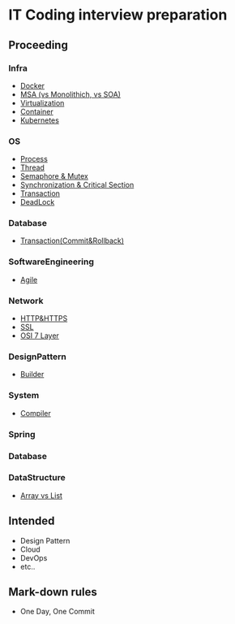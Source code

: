 # IT Coding interview preparation

## Proceeding
### Infra
- [Docker](/Infra/Docker.md)
- [MSA (vs Monolithich, vs SOA)](/Infra/msa.md)
- [Virtualization](Infra/Virtualization.md)
- [Container](/Infra/Container.md)
- [Kubernetes](/Infra/Kubernetes.md)

### OS
- [Process](/OS/Process.md)
- [Thread](/OS/Thread.md)
- [Semaphore & Mutex](/OS/Semaphore&Mutex.md)
- [Synchronization & Critical Section](/OS/Synchronization&CriticalSection.md)
- [Transaction](/OS/Transaction.md)
- [DeadLock](/OS/DeadLock.md)

### Database

- [Transaction(Commit&Rollback)](/Database/Commit&Rollback.md)
### SoftwareEngineering
- [Agile](/SoftwareEngineering/Agile.md)

### Network
- [HTTP&HTTPS](/Network/HTTP&HTTPS.md)
- [SSL](/Network/SSL.md)
- [OSI 7 Layer](/Network/OSI_7_Layer.md)

### DesignPattern
- [Builder](/DesignPattern/Builder.md)

### System
- [Compiler](/System/Compiler.md)

### Spring

### Database

### DataStructure
- [Array vs List](/DataStructure/ArrayVSList.md)

## Intended

* Design Pattern
* Cloud
* DevOps
* etc..

## Mark-down rules

* One Day, One Commit
